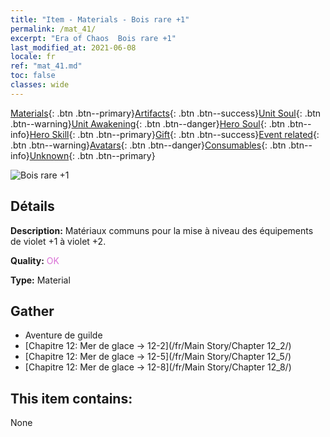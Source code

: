 ```yaml
---
title: "Item - Materials - Bois rare +1"
permalink: /mat_41/
excerpt: "Era of Chaos  Bois rare +1"
last_modified_at: 2021-06-08
locale: fr
ref: "mat_41.md"
toc: false
classes: wide
---
```

 [Materials](/ItemsFR/){: .btn .btn--primary}[Artifacts](/ItemsFR/Artifacts/){: .btn .btn--success}[Unit Soul](/ItemsFR/UnitSoul/){: .btn .btn--warning}[Unit Awakening](/ItemsFR/UnitAwakening/){: .btn .btn--danger}[Hero Soul](/ItemsFR/HeroSoul/){: .btn .btn--info}[Hero Skill](/ItemsFR/HeroSkill/){: .btn .btn--primary}[Gift](/ItemsFR/Gift/){: .btn .btn--success}[Event related](/ItemsFR/Events/){: .btn .btn--warning}[Avatars](/ItemsFR/Avatars/){: .btn .btn--danger}[Consumables](/ItemsFR/Consumables/){: .btn .btn--info}[Unknown](/ItemsFR/Unknown/){: .btn .btn--primary}

 ![Bois rare +1](/images/t/i_cailiao_mucai2.png)

## Détails
 **Description:** Matériaux communs pour la mise à niveau des équipements de violet +1 à violet +2.

 **Quality:** <span style="color: #DA70D6">OK</span>

 **Type:** Material

## Gather

*    Aventure de guilde 
*    [Chapitre 12: Mer de glace -> 12-2](/fr/Main Story/Chapter 12_2/) 
*    [Chapitre 12: Mer de glace -> 12-5](/fr/Main Story/Chapter 12_5/) 
*    [Chapitre 12: Mer de glace -> 12-8](/fr/Main Story/Chapter 12_8/) 

## This item contains:

  None

